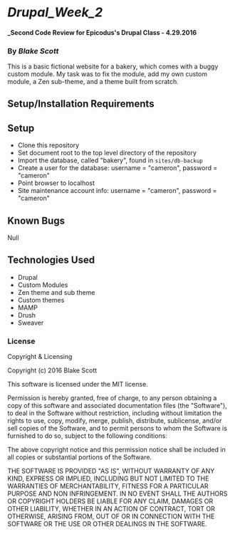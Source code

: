 # _Drupal_Week_2_

#### _Second Code Review for Epicodus's Drupal Class - 4.29.2016

### By _**Blake Scott**_

This is a basic fictional website for a bakery, which comes with a buggy custom module.
My task was to fix the module, add my own custom module, a Zen sub-theme, and a theme built from scratch.

## Setup/Installation Requirements

## Setup

* Clone this repository
* Set document root to the top level directory of the repository
* Import the database, called "bakery", found in `sites/db-backup`
* Create a user for the database: username = "cameron", password = "cameron"
* Point browser to localhost
* Site maintenance account info: username = "cameron", password = "cameron"

## Known Bugs

Null

## Technologies Used

* Drupal
* Custom Modules
* Zen theme and sub theme
* Custom themes
* MAMP
* Drush
* Sweaver

### License

Copyright & Licensing

Copyright (c) 2016 Blake Scott

This software is licensed under the MIT license.

Permission is hereby granted, free of charge, to any person obtaining a copy of this software and associated documentation files (the "Software"), to deal in the Software without restriction, including without limitation the rights to use, copy, modify, merge, publish, distribute, sublicense, and/or sell copies of the Software, and to permit persons to whom the Software is furnished to do so, subject to the following conditions:

The above copyright notice and this permission notice shall be included in all copies or substantial portions of the Software.

THE SOFTWARE IS PROVIDED "AS IS", WITHOUT WARRANTY OF ANY KIND, EXPRESS OR IMPLIED, INCLUDING BUT NOT LIMITED TO THE WARRANTIES OF MERCHANTABILITY, FITNESS FOR A PARTICULAR PURPOSE AND NON INFRINGEMENT. IN NO EVENT SHALL THE AUTHORS OR COPYRIGHT HOLDERS BE LIABLE FOR ANY CLAIM, DAMAGES OR OTHER LIABILITY, WHETHER IN AN ACTION OF CONTRACT, TORT OR OTHERWISE, ARISING FROM, OUT OF OR IN CONNECTION WITH THE SOFTWARE OR THE USE OR OTHER DEALINGS IN THE SOFTWARE.
